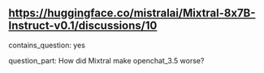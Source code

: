 ## https://huggingface.co/mistralai/Mixtral-8x7B-Instruct-v0.1/discussions/10

contains_question: yes

question_part: How did Mixtral make openchat_3.5 worse?